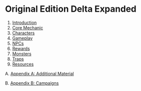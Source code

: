 # Original Edition Delta Expanded

1. [Introduction](introduction.md)
2. [Core Mechanic](core-mechanic.md)
3. [Characters](characters.md)
4. [Gameplay](gameplay.md)
5. [NPCs](npcs.md)
6. [Rewards](rewards.md)
7. [Monsters](monsters.md)
8. [Traps](traps.md)
9. [Resources](resources.md)

A. [Appendix A: Additional Material](x-additional-material.md)

B. [Appendix B: Campaigns](x-campaigns.md)
